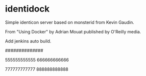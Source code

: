 identidock
==========

Simple identicon server based on monsterid from Kevin Gaudin.

From "Using Docker" by Adrian Mouat published by O'Reilly media.

Add jenkins auto build.

##############


555555555555
666666666666

777777777777
888888888888
